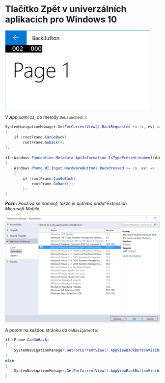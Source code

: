 # Tlačítko Zpět v univerzálních aplikacích pro Windows 10

![](Images/BackButton.png)

V _App.xaml.cs_, do metody `OnLaunched()`:

```csharp
SystemNavigationManager.GetForCurrentView().BackRequested += (s, ev) =>
{
	if (rootFrame.CanGoBack)
    	rootFrame.GoBack();
};

if (Windows.Foundation.Metadata.ApiInformation.IsTypePresent(nameof(Windows.Phone.UI.Input.HardwareButtons)))
{
	Windows.Phone.UI.Input.HardwareButtons.BackPressed += (s, ev) =>
    {
    	if (rootFrame.CanGoBack)
        	rootFrame.GoBack();
        };
}
```

_**Pozn:** Používá se nameof, takže je potřeba přidat Extension Microsoft.Mobile._

![](Images/MobileExtension.png)

A potom na každou stránku do `OnNavigatedTo`:
```csharp
if (Frame.CanGoBack)
{
	SystemNavigationManager.GetForCurrentView().AppViewBackButtonVisibility = AppViewBackButtonVisibility.Visible;
}
else
{
	SystemNavigationManager.GetForCurrentView().AppViewBackButtonVisibility = AppViewBackButtonVisibility.Collapsed;
}
```